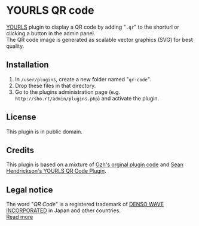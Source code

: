 # YOURLS QR code
[YOURLS](https://yourls.org) plugin to display a QR code by adding "`.qr`" to the shorturl or clicking a button in the admin panel.  
The QR code image is generated as scalable vector graphics (SVG) for best quality.

## Installation

1. In `/user/plugins`, create a new folder named "`qr-code`".
2. Drop these files in that directory.
3. Go to the plugins administration page (e.g. `http://sho.rt/admin/plugins.php`) and activate the plugin.

## License

This plugin is in public domain.

## Credits

This plugin is based on a mixture of [Ozh's orginal plugin code](https://github.com/YOURLS/YOURLS/wiki/Plugin-%3D-QRCode-ShortURL) and [Sean Hendrickson's YOURLS QR Code Plugin](https://github.com/seandrickson/YOURLS-QRCode-Plugin).

## Legal notice

The word "*QR Code*" is a registered trademark of [DENSO WAVE INCORPORATED](http://www.denso-wave.com/en) in Japan and other countries.  
[Read more](https://www.qrcode.com/en/patent.html)
